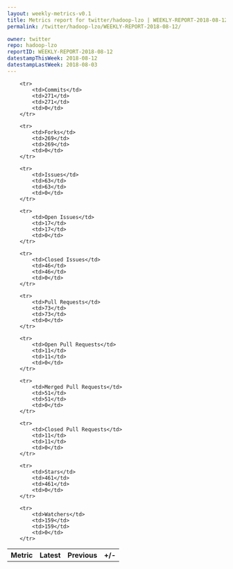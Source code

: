 ```yaml
---
layout: weekly-metrics-v0.1
title: Metrics report for twitter/hadoop-lzo | WEEKLY-REPORT-2018-08-12
permalink: /twitter/hadoop-lzo/WEEKLY-REPORT-2018-08-12/

owner: twitter
repo: hadoop-lzo
reportID: WEEKLY-REPORT-2018-08-12
datestampThisWeek: 2018-08-12
datestampLastWeek: 2018-08-03
---
```




<table style="width: 100%;">
    <tr>
        <th>Metric</th>
        <th>Latest</th>
        <th>Previous</th>
        <th>+/-</th>
    </tr>

        <tr>
            <td>Commits</td>
            <td>271</td>
            <td>271</td>
            <td>0</td>
        </tr>
        
        <tr>
            <td>Forks</td>
            <td>269</td>
            <td>269</td>
            <td>0</td>
        </tr>
        
        <tr>
            <td>Issues</td>
            <td>63</td>
            <td>63</td>
            <td>0</td>
        </tr>
        
        <tr>
            <td>Open Issues</td>
            <td>17</td>
            <td>17</td>
            <td>0</td>
        </tr>
        
        <tr>
            <td>Closed Issues</td>
            <td>46</td>
            <td>46</td>
            <td>0</td>
        </tr>
        
        <tr>
            <td>Pull Requests</td>
            <td>73</td>
            <td>73</td>
            <td>0</td>
        </tr>
        
        <tr>
            <td>Open Pull Requests</td>
            <td>11</td>
            <td>11</td>
            <td>0</td>
        </tr>
        
        <tr>
            <td>Merged Pull Requests</td>
            <td>51</td>
            <td>51</td>
            <td>0</td>
        </tr>
        
        <tr>
            <td>Closed Pull Requests</td>
            <td>11</td>
            <td>11</td>
            <td>0</td>
        </tr>
        
        <tr>
            <td>Stars</td>
            <td>461</td>
            <td>461</td>
            <td>0</td>
        </tr>
        
        <tr>
            <td>Watchers</td>
            <td>159</td>
            <td>159</td>
            <td>0</td>
        </tr>
        
</table>
